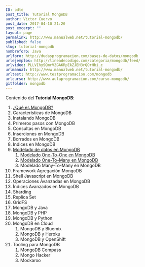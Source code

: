 ```yaml
---
ID: pdte
post_title: Tutorial MongoDB
author: Víctor Cuervo
post_date: 2017-04-10 21:20
post_excerpt: ""
layout: page
permalink: http://www.manualweb.net/tutorial-mongodb/
published: false
slug: tutorial-mongodb
nombreforo: Java
urlforo: http://dudasprogramacion.com/bases-de-datos/mongodb
urlejemplos: http://lineadecodigo.com/categoria/mongodb/feed/
urlvideo: PLLVIhySQmrVZGA6RpEkZJEH3rQOrHbi_c
urlmanual: http://www.manualweb.net/tutorial-mongodb/
urltest: http://www.testprogramacion.com/mongodb
urlcurso: http://www.aulaprogramacion.com/curso-mongodb/
gitfolder: mongodb
---
```

Contenido del **Tutorial MongoDB**:

1. [¿Qué es MongoDB?][1]
2. Características de MongoDB
3. Instalando MongoDB
4. Primeros pasos con MongoDB
5. Consultas en MongoDB
6. Inserciones en MongoDB
7. Borrados en MongoDB
8. Indices en MongoDB
9. [Modelado de datos en MongoDB][2]
    1.  [Modelado One-To-One en MongoDB][3]
    2.  [Modelado One-To-Many en MongoDB][4]
    3.  Modelado Many-To-Many en MongoDB
10. Framework Agregación MongoDB
11. Shell Javascript en MongoDB
12. Operaciones Avanzadas en MongoDB
13. Índices Avanzados en MongoDB
14. Sharding
15. Replica Set
16. GridFS
17. MongoDB y Java
18. MongoDB y PHP
19. MongoDB y Python
20. MongoDB en Cloud
    1.  MongoDB y Bluemix
    2. MongoDB y Heroku
    3. MongoDB y OpenShift
21. Tooling para MongoDB
    1.  MongoDB Compass
    2.  Mongo Hacker
    3.  Mockaroo</ol>

 [1]: http://www.manualweb.net/mongodb/que-es-mongodb/
 [2]: http://www.manualweb.net/mongodb/modelado-de-datos-en-mongodb/
 [3]: http://www.manualweb.net/mongodb/modelado-one-one-en-mongodb/
 [4]: http://www.manualweb.net/mongodb/modelado-one-to-many-en-mongodb/

